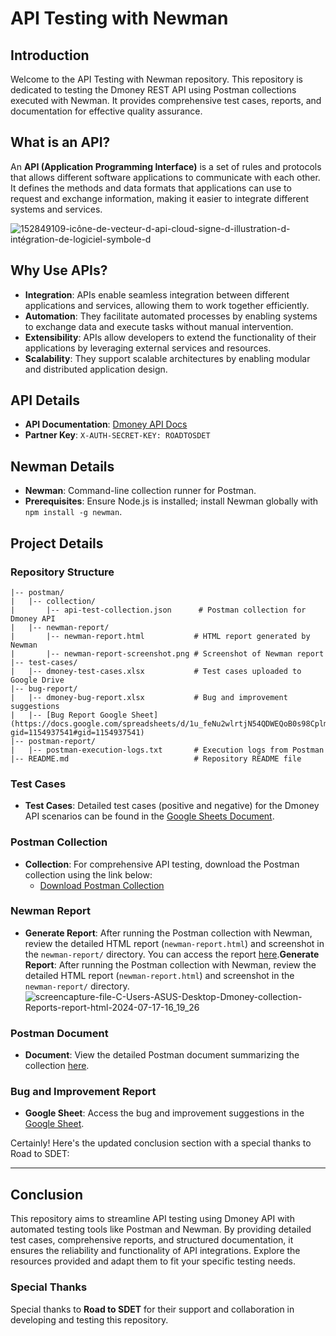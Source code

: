 # API Testing with Newman

## Introduction

Welcome to the API Testing with Newman repository. This repository is dedicated to testing the Dmoney REST API using Postman collections executed with Newman. It provides comprehensive test cases, reports, and documentation for effective quality assurance.

## What is an API?

An **API (Application Programming Interface)** is a set of rules and protocols that allows different software applications to communicate with each other. It defines the methods and data formats that applications can use to request and exchange information, making it easier to integrate different systems and services.

![152849109-icône-de-vecteur-d-api-cloud-signe-d-illustration-d-intégration-de-logiciel-symbole-d](https://github.com/SadiaAfrinMeghla/API_Testing/assets/60995246/25bb032c-82d3-4338-a8b1-4aa44394d27c)


## Why Use APIs?

- **Integration**: APIs enable seamless integration between different applications and services, allowing them to work together efficiently.
- **Automation**: They facilitate automated processes by enabling systems to exchange data and execute tasks without manual intervention.
- **Extensibility**: APIs allow developers to extend the functionality of their applications by leveraging external services and resources.
- **Scalability**: They support scalable architectures by enabling modular and distributed application design.


## API Details

- **API Documentation**: [Dmoney API Docs](https://dmoney.roadtocareer.net/api-docs/)
- **Partner Key**: `X-AUTH-SECRET-KEY: ROADTOSDET`

## Newman Details

- **Newman**: Command-line collection runner for Postman.
- **Prerequisites**: Ensure Node.js is installed; install Newman globally with `npm install -g newman`.

## Project Details

### Repository Structure

```
|-- postman/
|   |-- collection/
|       |-- api-test-collection.json      # Postman collection for Dmoney API
|   |-- newman-report/
|       |-- newman-report.html           # HTML report generated by Newman
|       |-- newman-report-screenshot.png # Screenshot of Newman report
|-- test-cases/
|   |-- dmoney-test-cases.xlsx           # Test cases uploaded to Google Drive
|-- bug-report/
|   |-- dmoney-bug-report.xlsx           # Bug and improvement suggestions
|   |-- [Bug Report Google Sheet](https://docs.google.com/spreadsheets/d/1u_feNu2wlrtjN54QDWEQoB0s98CplmUtwLOM4YEnUks/edit?gid=1154937541#gid=1154937541)
|-- postman-report/
|   |-- postman-execution-logs.txt       # Execution logs from Postman
|-- README.md                            # Repository README file
```

### Test Cases

- **Test Cases**: Detailed test cases (positive and negative) for the Dmoney API scenarios can be found in the [Google Sheets Document](https://docs.google.com/spreadsheets/d/1u_feNu2wlrtjN54QDWEQoB0s98CplmUtwLOM4YEnUks/edit?gid=0#gid=0).

### Postman Collection

- **Collection**: For comprehensive API testing, download the Postman collection using the link below:
  - [Download Postman Collection](https://drive.google.com/file/d/1cI8jaYZfDNI6ZBPY7U-cPcDZpfSqodvF/view?usp=drive_link)

### Newman Report

- **Generate Report**: After running the Postman collection with Newman, review the detailed HTML report (`newman-report.html`) and screenshot in the `newman-report/` directory. You can access the report [here](https://drive.google.com/file/d/1YS06I2pEtWWQkGq0TRWdQyZFNeiqbFf0/view?usp=drive_link).**Generate Report**: After running the Postman collection with Newman, review the detailed HTML report (`newman-report.html`) and screenshot in the `newman-report/` directory.
![screencapture-file-C-Users-ASUS-Desktop-Dmoney-collection-Reports-report-html-2024-07-17-16_19_26](https://github.com/user-attachments/assets/03b06a93-0f8c-4b33-b827-42458f30f94f)




### Postman Document

- **Document**: View the detailed Postman document summarizing the collection [here](https://drive.google.com/file/d/1cI8jaYZfDNI6ZBPY7U-cPcDZpfSqodvF/view?usp=drive_link).

### Bug and Improvement Report

- **Google Sheet**: Access the bug and improvement suggestions in the [Google Sheet](https://docs.google.com/spreadsheets/d/1u_feNu2wlrtjN54QDWEQoB0s98CplmUtwLOM4YEnUks/edit?gid=1154937541#gid=1154937541).

Certainly! Here's the updated conclusion section with a special thanks to Road to SDET:

---

## Conclusion

This repository aims to streamline API testing using Dmoney API with automated testing tools like Postman and Newman. By providing detailed test cases, comprehensive reports, and structured documentation, it ensures the reliability and functionality of API integrations. Explore the resources provided and adapt them to fit your specific testing needs.

### Special Thanks

Special thanks to **Road to SDET** for their support and collaboration in developing and testing this repository.

